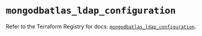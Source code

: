 # `mongodbatlas_ldap_configuration`

Refer to the Terraform Registry for docs: [`mongodbatlas_ldap_configuration`](https://registry.terraform.io/providers/mongodb/mongodbatlas/1.17.6/docs/resources/ldap_configuration).
